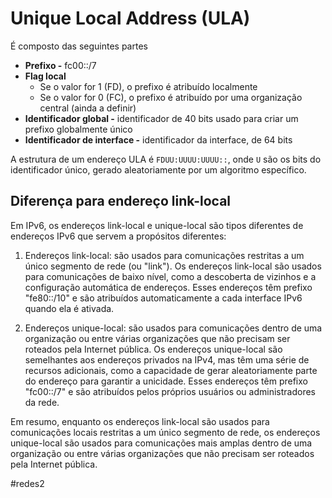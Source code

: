 
# Unique Local Address (ULA)

É composto das seguintes partes

- **Prefixo -** fc00::/7
- **Flag local**
	- Se o valor for 1 (FD), o prefixo é atribuído localmente
	- Se o valor for 0 (FC), o prefixo é atribuído por uma organização central (ainda a definir)
- **Identificador global -** identificador de 40 bits usado para criar um prefixo globalmente único
- **Identificador de interface -** identificador da interface, de 64 bits

A estrutura de um endereço ULA é `FDUU:UUUU:UUUU::`, onde `U` são os bits do identificador único, gerado aleatoriamente por um algoritmo específico.

## Diferença para endereço link-local

Em IPv6, os endereços link-local e unique-local são tipos diferentes de endereços IPv6 que servem a propósitos diferentes:

1.  Endereços link-local: são usados para comunicações restritas a um único segmento de rede (ou "link"). Os endereços link-local são usados para comunicações de baixo nível, como a descoberta de vizinhos e a configuração automática de endereços. Esses endereços têm prefixo "fe80::/10" e são atribuídos automaticamente a cada interface IPv6 quando ela é ativada.
    
2.  Endereços unique-local: são usados para comunicações dentro de uma organização ou entre várias organizações que não precisam ser roteados pela Internet pública. Os endereços unique-local são semelhantes aos endereços privados na IPv4, mas têm uma série de recursos adicionais, como a capacidade de gerar aleatoriamente parte do endereço para garantir a unicidade. Esses endereços têm prefixo "fc00::/7" e são atribuídos pelos próprios usuários ou administradores da rede.
    

Em resumo, enquanto os endereços link-local são usados para comunicações locais restritas a um único segmento de rede, os endereços unique-local são usados para comunicações mais amplas dentro de uma organização ou entre várias organizações que não precisam ser roteados pela Internet pública.


#redes2

